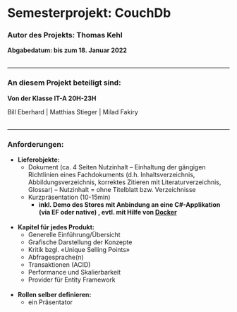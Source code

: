 # Semesterprojekt: CouchDb
### Autor des Projekts: Thomas Kehl
<b>Abgabedatum: bis zum 18. Januar 2022</b>
<br><br>
____________________________________________________________________________________________________________

### An diesem Projekt beteiligt sind:

<b>Von der Klasse IT-A 20H-23H</b>

Bill Eberhard | Matthias Stieger | Milad Fakiry
<br><br>
____________________________________________________________________________________________________________

### Anforderungen:
- <b>Lieferobjekte:</b>
    - Dokument (ca. 4 Seiten Nutzinhalt – Einhaltung der gängigen Richtlinien eines
Fachdokuments (d.h. Inhaltsverzeichnis, Abbildungsverzeichnis, korrektes Zitieren mit
Literaturverzeichnis, Glossar) – Nutzinhalt = ohne Titelblatt bzw. Verzeichnisse
    - Kurzpräsentation (10-15min)
        - <b>inkl. Demo des Stores mit Anbindung an eine C#-Applikation
(via EF oder native) , evtl. mit Hilfe von [Docker](https://github.com/smat91/CouchDb/blob/main/DOCKER.md)</b>
<br><br>
- <b>Kapitel für jedes Produkt:</b>
    - Generelle Einführung/Übersicht
    - Grafische Darstellung der Konzepte
    - Kritik bzgl. «Unique Selling Points»
    - Abfragesprache(n)
    - Transaktionen (ACID)
    - Performance und Skalierbarkeit
    - Provider für Entity Framework
<br><br>
- <b>Rollen selber definieren:</b>
    - ein Präsentator
